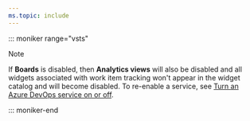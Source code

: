 ```yaml
---
ms.topic: include
---
```



::: moniker range="vsts"  

> [!NOTE]  
> If **Boards** is disabled, then **Analytics views** will also be disabled and all widgets associated with work item tracking won't appear in the widget catalog and will become disabled. To re-enable a service, see [Turn an Azure DevOps service on or off](../../organizations/settings/set-services.md).  
> 
::: moniker-end  